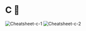 # C 📖
![Cheatsheet-c-1](https://user-images.githubusercontent.com/96662693/188353215-654304b7-7fe4-4cbb-89ea-5cc024fa3a4a.png)
![Cheatsheet-c-2](https://user-images.githubusercontent.com/96662693/188353218-68803b9a-a9cc-4a3d-a99c-1c2c18e52073.png)
